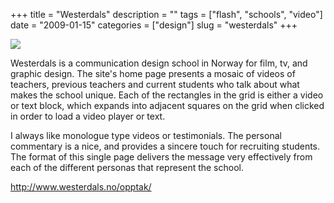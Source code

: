 +++
title = "Westerdals"
description = ""
tags = ["flash", "schools", "video"]
date = "2009-01-15"
categories = ["design"]
slug = "westerdals"
+++


 

  <div id="screens-thumbs" class="clearfix">
    <div class="txt-center" id="design-submission"><a href="http://www.westerdals.no/opptak/"><img id='bluga-thumbnail-1451' class='bluga-thumbnail large' src='//media.konigi.com/bluga/
wt496f46982e453_0.jpg'/></a></div>  
  </div>   
<p>Westerdals is a communication design school in Norway for film, tv, and graphic design. The site's home page presents a mosaic of videos of teachers, previous teachers and current students who talk about what makes the school unique. Each of the rectangles in the grid is either a video or text block, which expands into adjacent squares on the grid when clicked in order to load a video player or text.</p>
<p>I always like monologue type videos or testimonials. The personal commentary is a nice, and provides a sincere touch for recruiting students. The format of this single page delivers the message very effectively from each of the different personas that represent the school.</p>
<p><a href="http://www.westerdals.no/opptak/">http://www.westerdals.no/opptak/</a></p>




